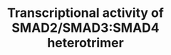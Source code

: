 ---
annotations:
- type: Pathway Ontology
  value: transcription factor mediated signaling pathway
authors:
- ReactomeTeam
- Anwesha
- Fehrhart
description: In the nucleus, SMAD2/3:SMAD4 heterotrimer complex acts as a transcriptional
  regulator. The activity of SMAD2/3 complex is regulated both positively and negatively
  by association with other transcription factors (Chen et al. 2002, Varelas et al.
  2008, Stroschein et al. 1999, Wotton et al. 1999). In addition, the activity of
  SMAD2/3:SMAD4 complex can be inhibited by nuclear protein phosphatases and ubiquitin
  ligases (Lin et al. 2006, Dupont et al. 2009).  View original pathway at [http://www.reactome.org/PathwayBrowser/#DIAGRAM=2173793
  Reactome].
last-edited: 2021-01-25
organisms:
- Homo sapiens
redirect_from:
- /index.php/Pathway:WP2755
- /instance/WP2755
schema-jsonld:
- '@context': https://schema.org/
  '@id': https://wikipathways.github.io/pathways/WP2755.html
  '@type': Dataset
  creator:
    '@type': Organization
    name: WikiPathways
  description: In the nucleus, SMAD2/3:SMAD4 heterotrimer complex acts as a transcriptional
    regulator. The activity of SMAD2/3 complex is regulated both positively and negatively
    by association with other transcription factors (Chen et al. 2002, Varelas et
    al. 2008, Stroschein et al. 1999, Wotton et al. 1999). In addition, the activity
    of SMAD2/3:SMAD4 complex can be inhibited by nuclear protein phosphatases and
    ubiquitin ligases (Lin et al. 2006, Dupont et al. 2009).  View original pathway
    at [http://www.reactome.org/PathwayBrowser/#DIAGRAM=2173793 Reactome].
  keywords:
  - 'SMAD7 '
  - 'TFDP1 '
  - 'UBE2D1 '
  - Ub-SMAD4
  - 'UBC(533-608) '
  - 'HDAC1 '
  - p-SMAD2/3:SMAD4:RBL1:E2F4/5:DP1/2
  - RNF111/SMURF2
  - WWTR1
  - p-2S-SMAD2/3:SMAD4:SP1
  - SERPINE1
  - 'p-S423,S425-SMAD3 '
  - 'CDK8 '
  - p-2S-SMAD2/3
  - p-SMAD2/3:SMAD4:TRIM33
  - 'SMAD2 '
  - 'TRIM33 '
  - SMAD7 gene
  - p-2S-SMAD2/3:SMAD4
  - 'E2F5 '
  - TRIM33
  - p-T-2S-SMAD2/3:SMAD4:NEDDL4
  - p-2S-SMAD2/3:SMAD4:SKI/SKIL:NCOR
  - 'USP9X '
  - 'SKI '
  - 'NEDD4L '
  - Nuclear ubiquitin
  - Pi
  - Ub-SMAD7
  - SMAD2/3
  - Ub-p-T-2S-SMAD2/3
  - p-2S-SMAD2/3:SMAD4:PARP1
  - 'CCNT1 '
  - CDKN2B
  - 'NCOR1 '
  - JUNB gene
  - CDKN2B gene
  - 'RNF111 '
  - RNF111
  - p-2S-SMAD2/3:SMAD4:MEN1
  - SMAD7:RNF111
  - 'MEN1 '
  - p-2S-SMAD2/3:SMAD4:TGIF:HDAC1
  - RBL1:E2F4/5:DP1/2
  - 'SMAD4 '
  - 'ATP1B4 '
  - SKI/SKIL
  - NCOR1, NCOR2
  - 'WWTR1 '
  - '2xADPRib-p-S423,S425-SMAD3 '
  - 'UBC(77-152) '
  - NEDD4L
  - HDAC1
  - ATP
  - TGIF
  - 'p-S465,S467-SMAD2 '
  - SMURF2
  - Ub-p-T-2S-SMAD2/3:SMAD4
  - 'RibC-SMAD4 '
  - SMAD7
  - ADP
  - CDK8:CCNC/ CDK9:CCNT
  - JUNB
  - Complex
  - 'UBC(1-76) '
  - NAD+
  - p-T,2S-SMAD2/3:SMAD4
  - MEN1
  - 'SKIL '
  - 'UBC(153-228) '
  - 'CCNT2 '
  - 'CCNK '
  - USP9X
  - TGF-beta Receptor
  - 'UBC(381-456) '
  - 'UBC(609-684) '
  - p-2S-SMAD2/3:SMAD4:SKI/SKIL:NCOR:RNF111/SMURF2
  - ATP1B4
  - 'RBL1 '
  - 'p-T220,S465,S467-SMAD2 '
  - MYC
  - SERPINE1 Gene
  - 'p-T179,S423,S425-SMAD3 '
  - NAM
  - ligase
  - 'SMAD3 '
  - PPM1A
  - 'UBC(229-304) '
  - 'UBC(305-380) '
  - 'E2F4 '
  - 'UBB(1-76) '
  - Ub-SKI/Ub-SKIL
  - 'SMURF2 '
  - 'SNW1 '
  - 'PPM1A '
  - 'TFDP2 '
  - PAR-SMAD2/3:PAR-SMAD4
  - SNW1
  - Ub
  - 'UBE2D3 '
  - 'CDK9 '
  - Signaling by
  - PARP1
  - WWTR1:p-2S-SMAD2/3:SMAD4
  - p-2S-SMAD2/3:SMAD4:PPM1A
  - 'TGIF2 '
  - 'UBB(153-228) '
  - MYC gene
  - SMAD4
  - ATP1B4:SNW1
  - 'NCOR2 '
  - 'CCNC '
  - 'SP1 '
  - H2O
  - Ub-SMAD4:USP9X
  - SP1
  - 'UBC(457-532) '
  - 'TGIF1 '
  - p-T-2S-SMAD2/3:SMAD4:SMURF2
  - 'RPS27A(1-76) '
  - 'PARP1 '
  - 'UBA52(1-76) '
  - 'UBB(77-152) '
  license: CC0
  name: Transcriptional activity of SMAD2/SMAD3:SMAD4 heterotrimer
seo: CreativeWork
title: Transcriptional activity of SMAD2/SMAD3:SMAD4 heterotrimer
wpid: WP2755
---